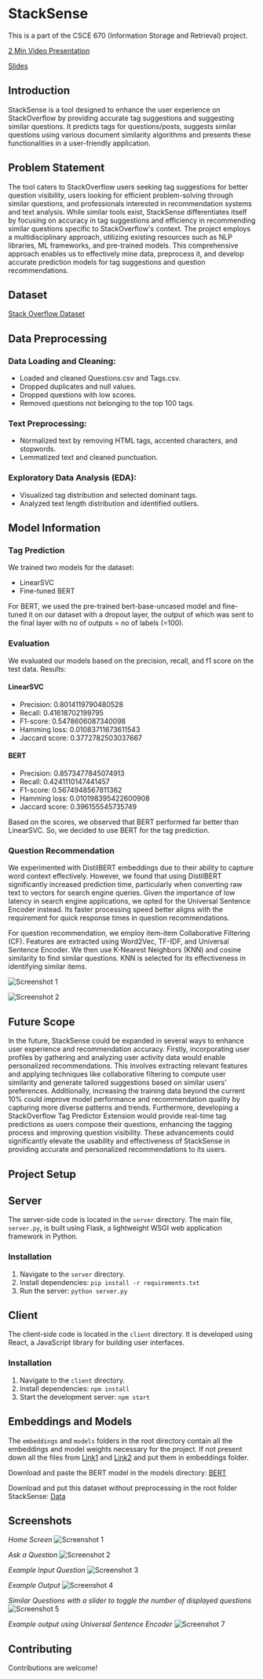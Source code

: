 # StackSense

This is a part of the CSCE 670 (Information Storage and Retrieval) project.

[2 Min Video Presentation](https://www.youtube.com/watch?v=moHQKFcGLdY)

[Slides](https://drive.google.com/file/d/1aXUbClkMWZTAJSOCAaURsCB9n_A4AyyS/view?usp=sharing)

## Introduction

StackSense is a tool designed to enhance the user experience on StackOverflow by providing accurate tag suggestions and suggesting similar questions. It predicts tags for questions/posts, suggests similar questions using various document similarity algorithms and presents these functionalities in a user-friendly application.

## Problem Statement

The tool caters to StackOverflow users seeking tag suggestions for better question visibility, users looking for efficient problem-solving through similar questions, and professionals interested in recommendation systems and text analysis. While similar tools exist, StackSense differentiates itself by focusing on accuracy in tag suggestions and efficiency in recommending similar questions specific to StackOverflow's context. The project employs a multidisciplinary approach, utilizing existing resources such as NLP libraries, ML frameworks, and pre-trained models. This comprehensive approach enables us to effectively mine data, preprocess it, and develop accurate prediction models for tag suggestions and question recommendations.

## Dataset

[Stack Overflow Dataset](https://www.kaggle.com/datasets/stackoverflow/stacksample)

## Data Preprocessing

### Data Loading and Cleaning:

- Loaded and cleaned Questions.csv and Tags.csv.
- Dropped duplicates and null values.
- Dropped questions with low scores.
- Removed questions not belonging to the top 100 tags.

### Text Preprocessing:

- Normalized text by removing HTML tags, accented characters, and stopwords.
- Lemmatized text and cleaned punctuation.

### Exploratory Data Analysis (EDA):

- Visualized tag distribution and selected dominant tags.
- Analyzed text length distribution and identified outliers.

## Model Information

### Tag Prediction

We trained two models for the dataset:

- LinearSVC
- Fine-tuned BERT

For BERT, we used the pre-trained bert-base-uncased model and fine-tuned it on our dataset with a dropout layer, the output of which was sent to the final layer with no of outputs = no of labels (=100).

### Evaluation

We evaluated our models based on the precision, recall, and f1 score on the test data. Results:

#### LinearSVC

- Precision: 0.8014119790480528
- Recall: 0.41618702199795
- F1-score: 0.5478606087340098
- Hamming loss: 0.01083711673611543
- Jaccard score: 0.3772782503037667

#### BERT

- Precision: 0.8573477845074913
- Recall: 0.4241110147441457
- F1-score: 0.5674948567811362
- Hamming loss: 0.010198395422600908
- Jaccard score: 0.396155545735749

Based on the scores, we observed that BERT performed far better than LinearSVC. So, we decided to use BERT for the tag prediction.

### Question Recommendation

We experimented with DistilBERT embeddings due to their ability to capture word context effectively. However, we found that using DistilBERT significantly increased prediction time, particularly when converting raw text to vectors for search engine queries. Given the importance of low latency in search engine applications, we opted for the Universal Sentence Encoder instead. Its faster processing speed better aligns with the requirement for quick response times in question recommendations.

For question recommendation, we employ item-item Collaborative Filtering (CF). Features are extracted using Word2Vec, TF-IDF, and Universal Sentence Encoder. We then use K-Nearest Neighbors (KNN) and cosine similarity to find similar questions. KNN is selected for its effectiveness in identifying similar items.

![Screenshot 1](screenshots/UE.png)

![Screenshot 2](screenshots/CS.png)
## Future Scope

In the future, StackSense could be expanded in several ways to enhance user experience and recommendation accuracy. Firstly, incorporating user profiles by gathering and analyzing user activity data would enable personalized recommendations. This involves extracting relevant features and applying techniques like collaborative filtering to compute user similarity and generate tailored suggestions based on similar users' preferences. Additionally, increasing the training data beyond the current 10% could improve model performance and recommendation quality by capturing more diverse patterns and trends. Furthermore, developing a StackOverflow Tag Predictor Extension would provide real-time tag predictions as users compose their questions, enhancing the tagging process and improving question visibility. These advancements could significantly elevate the usability and effectiveness of StackSense in providing accurate and personalized recommendations to its users.

## Project Setup

## Server

The server-side code is located in the `server` directory. The main file, `server.py`, is built using Flask, a lightweight WSGI web application framework in Python.

### Installation

1. Navigate to the `server` directory.
2. Install dependencies: `pip install -r requirements.txt`
3. Run the server: `python server.py`

## Client

The client-side code is located in the `client` directory. It is developed using React, a JavaScript library for building user interfaces.

### Installation

1. Navigate to the `client` directory.
2. Install dependencies: `npm install`
3. Start the development server: `npm start`

## Embeddings and Models

The `embeddings` and `models` folders in the root directory contain all the embeddings and model weights necessary for the project.
If not present down all the files from [Link1](https://drive.google.com/drive/folders/1DOXw56d8L_riM6O2biOh8RC_MjchbyHs) and [Link2](https://drive.google.com/drive/folders/124W00gZwCj1clAOm5hzRG8czeD6vo1B0) and put them in embeddings folder.

Download and paste the BERT model in the models directory: [BERT](https://drive.google.com/file/d/1Q1EcYjj-_Ea5rGsHzdM3Rq-hyQ_nUPSc/view)

Download and put this dataset without preprocessing in the root folder StackSense: [Data](https://drive.google.com/file/d/1Q0hD6AfSMw_-q7e_2HNvJPQJFy8aVyLI/view?usp=drive_link)

## Screenshots
*Home Screen*
![Screenshot 1](screenshots/1.png)

*Ask a Question*
![Screenshot 2](screenshots/2.png)

*Example Input Question*
![Screenshot 3](screenshots/3.png)

*Example Output*
![Screenshot 4](screenshots/6.png)

*Similar Questions with a slider to toggle the number of displayed questions*
![Screenshot 5](screenshots/4.png)

*Example output using Universal Sentence Encoder*
![Screenshot 7](screenshots/7.png)


## Contributing

Contributions are welcome!

